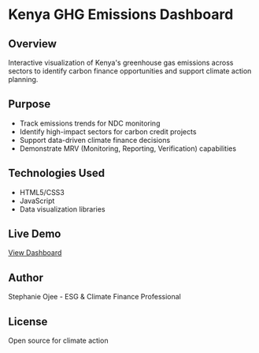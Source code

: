 # Kenya GHG Emissions Dashboard

## Overview
Interactive visualization of Kenya's greenhouse gas emissions across sectors to identify carbon finance opportunities and support climate action planning.

## Purpose
- Track emissions trends for NDC monitoring
- Identify high-impact sectors for carbon credit projects
- Support data-driven climate finance decisions
- Demonstrate MRV (Monitoring, Reporting, Verification) capabilities

## Technologies Used
- HTML5/CSS3
- JavaScript
- Data visualization libraries

## Live Demo
[View Dashboard](https://steff-ojee.github.io/Kenya-GHG-dashboard/)

## Author
Stephanie Ojee - ESG & Climate Finance Professional

## License
Open source for climate action
